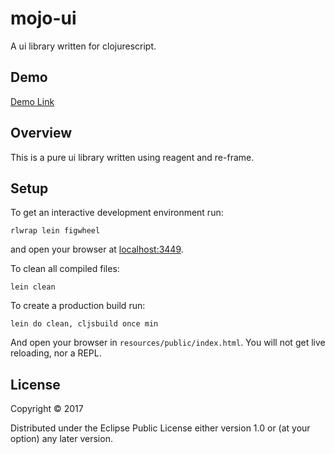 # mojo-ui

A ui library written for clojurescript.

## Demo

[Demo Link](https://gliheng.github.com/mojo-ui)

## Overview

This is a pure ui library written using reagent and re-frame.

## Setup

To get an interactive development environment run:

    rlwrap lein figwheel

and open your browser at [localhost:3449](http://localhost:3449/).

To clean all compiled files:

    lein clean

To create a production build run:

    lein do clean, cljsbuild once min

And open your browser in `resources/public/index.html`. You will not
get live reloading, nor a REPL.

## License

Copyright © 2017

Distributed under the Eclipse Public License either version 1.0 or (at your option) any later version.
